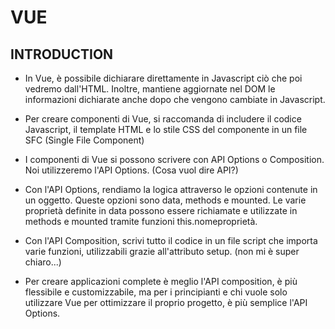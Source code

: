# VUE

## INTRODUCTION

- In Vue, è possibile dichiarare direttamente in Javascript ciò che poi vedremo dall'HTML. 
Inoltre, mantiene aggiornate nel DOM le informazioni dichiarate anche dopo che vengono cambiate in Javascript.

- Per creare componenti di Vue, si raccomanda di includere il codice Javascript, il template HTML e lo stile CSS del componente in un file SFC (Single File Component)

- I componenti di Vue si possono scrivere con API Options o Composition. Noi utilizzeremo l'API Options.
(Cosa vuol dire API?)

- Con l'API Options, rendiamo la logica attraverso le opzioni contenute in un oggetto. Queste opzioni sono data, methods e mounted. 
Le varie proprietà definite in data possono essere richiamate e utilizzate in methods e mounted tramite funzioni this.nomeproprietà.

- Con l'API Composition, scrivi tutto il codice in un file script che importa varie funzioni, utilizzabili grazie all'attributo setup. (non mi è super chiaro...)

- Per creare applicazioni complete è meglio l'API composition, è più flessibile e customizzabile, ma per i principianti e chi vuole solo utilizzare Vue per ottimizzare il proprio progetto, è più semplice l'API Options.